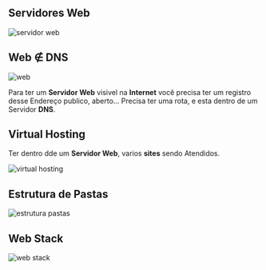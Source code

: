 ## Servidores Web
![servidor web](https://user-images.githubusercontent.com/62820033/81327174-3f8b0100-9071-11ea-98d7-d710590b4879.png)

## Web ∉ DNS
![web](https://user-images.githubusercontent.com/62820033/81327341-7eb95200-9071-11ea-855c-bd1fc6277570.png)

Para ter um  **Servidor Web** visivel na **Internet** você precisa ter um registro desse Endereço publico, aberto...
Precisa ter uma rota, e esta dentro de um Servidor **DNS**.

## Virtual Hosting
Ter dentro dde um **Servidor Web**, varios **sites** sendo Atendidos.

![virtual hosting](https://user-images.githubusercontent.com/62820033/81327610-eb345100-9071-11ea-9039-4bcd8e33a37c.png)


## Estrutura de Pastas
![estrutura pastas](https://user-images.githubusercontent.com/62820033/81327670-00a97b00-9072-11ea-8635-8e252b2667cb.png)

## Web Stack
![web stack](https://user-images.githubusercontent.com/62820033/81327695-0e5f0080-9072-11ea-80de-22457c561e4b.png)
